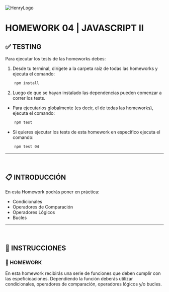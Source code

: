 ![HenryLogo](../Assets//logoBannerHenry.png)

# **HOMEWORK 04 | JAVASCRIPT II**

## **✅ TESTING**

Para ejecutar los tests de las homeworks debes:

1. Desde tu terminal, dirígete a la carpeta raíz de todas las homeworks y ejecuta el comando:

```bash
    npm install
```

2. Luego de que se hayan instalado las dependencias pueden comenzar a correr los tests.

-  Para ejecutarlos globalmente (es decir, el de todas las homeworks), ejecuta el comando:

```bash
    npm test
```

-  Si quieres ejecutar los tests de esta homework en específico ejecuta el comando:

```bash
    npm test 04
```

---

</br >

## **📋 INTRODUCCIÓN**

En esta Homework podrás poner en práctica:

-  Condicionales
-  Operadores de Comparación
-  Operadores Lógicos
-  Bucles

---

</br >

## **📌 INSTRUCCIONES**

### **📍 HOMEWORK**

En esta homework recibirás una serie de funciones que deben cumplir con las espeficicaciones. Dependiendo la función deberás utilizar condicionales, operadores de comparación, operadores lógicos y/o bucles.
